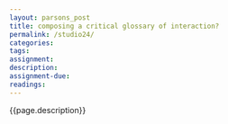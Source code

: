 ```yaml
---  
layout: parsons_post  
title: composing a critical glossary of interaction? 
permalink: /studio24/  
categories:   
tags:  
assignment: 
description: 
assignment-due: 
readings: 
---  
```


{{page.description}}
